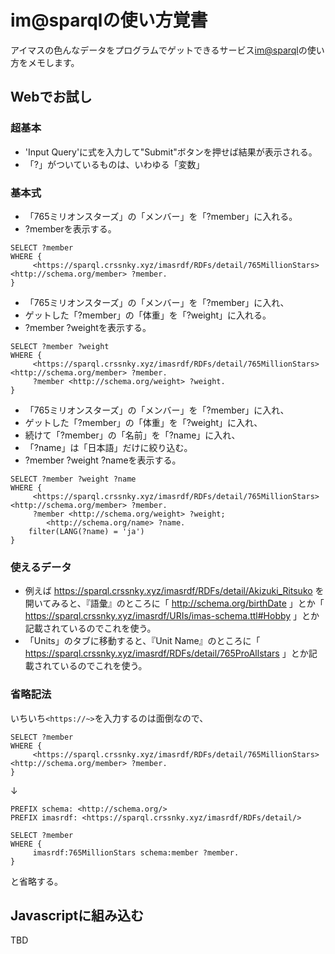 # im@sparqlの使い方覚書
アイマスの色んなデータをプログラムでゲットできるサービス[im@sparql](https://sparql.crssnky.xyz/imas/)の使い方をメモします。

## Webでお試し
### 超基本
* 'Input Query'に式を入力して"Submit"ボタンを押せば結果が表示される。
* 「?」がついているものは、いわゆる「変数」

### 基本式
* 「765ミリオンスターズ」の「メンバー」を「?member」に入れる。
* ?memberを表示する。

```sparql
SELECT ?member
WHERE {
     <https://sparql.crssnky.xyz/imasrdf/RDFs/detail/765MillionStars> <http://schema.org/member> ?member.
}
```

* 「765ミリオンスターズ」の「メンバー」を「?member」に入れ、
* ゲットした「?member」の「体重」を「?weight」に入れる。
* ?member ?weightを表示する。

```sparql
SELECT ?member ?weight
WHERE {
     <https://sparql.crssnky.xyz/imasrdf/RDFs/detail/765MillionStars> <http://schema.org/member> ?member.
     ?member <http://schema.org/weight> ?weight.
}
```

* 「765ミリオンスターズ」の「メンバー」を「?member」に入れ、
* ゲットした「?member」の「体重」を「?weight」に入れ、
* 続けて「?member」の「名前」を「?name」に入れ、
* 「?name」は「日本語」だけに絞り込む。
* ?member ?weight ?nameを表示する。

```sparql
SELECT ?member ?weight ?name
WHERE {
     <https://sparql.crssnky.xyz/imasrdf/RDFs/detail/765MillionStars> <http://schema.org/member> ?member.
     ?member <http://schema.org/weight> ?weight;
        <http://schema.org/name> ?name.
    filter(LANG(?name) = 'ja')
}
```

### 使えるデータ
* 例えば https://sparql.crssnky.xyz/imasrdf/RDFs/detail/Akizuki_Ritsuko を開いてみると、『語彙』のところに「 http://schema.org/birthDate 」とか「 https://sparql.crssnky.xyz/imasrdf/URIs/imas-schema.ttl#Hobby 」とか記載されているのでこれを使う。
* 「Units」のタブに移動すると、『Unit Name』のところに「 https://sparql.crssnky.xyz/imasrdf/RDFs/detail/765ProAllstars 」とか記載されているのでこれを使う。

### 省略記法
いちいち`<https://~>`を入力するのは面倒なので、

```sparql
SELECT ?member
WHERE {
     <https://sparql.crssnky.xyz/imasrdf/RDFs/detail/765MillionStars> <http://schema.org/member> ?member.
}
```

↓

```sparql
PREFIX schema: <http://schema.org/>
PREFIX imasrdf: <https://sparql.crssnky.xyz/imasrdf/RDFs/detail/>

SELECT ?member
WHERE {
     imasrdf:765MillionStars schema:member ?member.
}
```

と省略する。


## Javascriptに組み込む
TBD